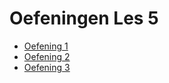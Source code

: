 # Oefeningen Les 5

- [Oefening 1](Oefening%201)
- [Oefening 2](Oefening%202)
- [Oefening 3](Oefening%203)
